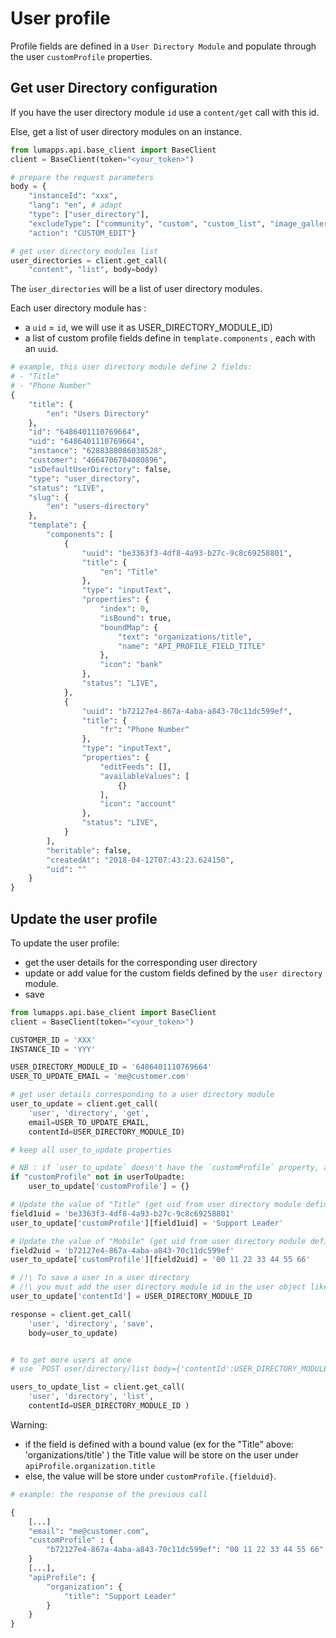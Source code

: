 # User profile

Profile fields are defined in a `User Directory Module` and populate through the user `customProfile` properties.

## Get user Directory configuration

If you have the user directory module `id` use a `content/get` call with this id.

Else, get a list of user directory modules on an instance.

```python
from lumapps.api.base_client import BaseClient
client = BaseClient(token="<your_token>")

# prepare the request parameters
body = {
    "instanceId": "xxx",
    "lang": "en", # adapt
    "type": ["user_directory"],
    "excludeType": ["community", "custom", "custom_list", "image_gallery", "menu", "news", "news_list", "page", "post"],
    "action": "CUSTOM_EDIT"}

# get user directory modules list
user_directories = client.get_call(
    "content", "list", body=body)
```

The ̀`user_directories` will be a list of user directory modules.

Each user directory module has :
- a `uid` = `id`, we will use it as USER_DIRECTORY_MODULE_ID)
- a list of custom profile fields define in `template.components` , each with an `uuid`.

```python
# example, this user directory module define 2 fields:
# - "Title"
# - "Phone Number"
{
    "title": {
        "en": "Users Directory"
    },
    "id": "6486401110769664",
    "uid": "6486401110769664",
    "instance": "6288388086038528",
    "customer": "4664706704080896",
    "isDefaultUserDirectory": false,
    "type": "user_directory",
    "status": "LIVE",
    "slug": {
        "en": "users-directory"
    },
    "template": {
        "components": [
            {
                "uuid": "be3363f3-4df8-4a93-b27c-9c8c69258801",
                "title": {
                    "en": "Title"
                },
                "type": "inputText",
                "properties": {
                    "index": 0,
                    "isBound": true,
                    "boundMap": {
                        "text": "organizations/title",
                        "name": "API_PROFILE_FIELD_TITLE"
                    },
                    "icon": "bank"
                },
                "status": "LIVE",
            },
            {
                "uuid": "b72127e4-867a-4aba-a843-70c11dc599ef",
                "title": {
                    "fr": "Phone Number"
                },
                "type": "inputText",
                "properties": {
                    "editFeeds": [],
                    "availableValues": [
                        {}
                    ],
                    "icon": "account"
                },
                "status": "LIVE",
            }
        ],
        "heritable": false,
        "createdAt": "2018-04-12T07:43:23.624150",
        "uid": ""
    }
}
```


## Update the user profile

To update the user profile:
- get the user details for the corresponding user directory
- update or add value for the custom fields defined by the `user directory` module.
- save

```python
from lumapps.api.base_client import BaseClient
client = BaseClient(token="<your_token>")

CUSTOMER_ID = 'XXX'
INSTANCE_ID = 'YYY'

USER_DIRECTORY_MODULE_ID = '6486401110769664'
USER_TO_UPDATE_EMAIL = 'me@customer.com'

# get user details corresponding to a user directory module
user_to_update = client.get_call(
    'user', 'directory', 'get',
    email=USER_TO_UPDATE_EMAIL,
    contentId=USER_DIRECTORY_MODULE_ID)

# keep all user_to_update properties

# NB : if `user_to_update` doesn't have the `customProfile` property, add it
if "customProfile" not in userToUpadte:
    user_to_update['customProfile'] = {}

# Update the value of "Title" (get uid from user directory module definition).
field1uid = 'be3363f3-4df8-4a93-b27c-9c8c69258801'
user_to_update['customProfile'][field1uid] = 'Support Leader'

# Update the value of "Mobile" (get uid from user directory module definition).
field2uid = 'b72127e4-867a-4aba-a843-70c11dc599ef'
user_to_update['customProfile'][field2uid] = '00 11 22 33 44 55 66'

# /!\ To save a user in a user directory
# /!\ you must add the user directory module id in the user object like this:
user_to_update['contentId'] = USER_DIRECTORY_MODULE_ID

response = client.get_call(
    'user', 'directory', 'save',
    body=user_to_update)
```

```python

# to get more users at once
# use `POST user/directory/list body={'contentId':USER_DIRECTORY_MODULE_ID }`

users_to_update_list = client.get_call(
    'user', 'directory', 'list',
    contentId=USER_DIRECTORY_MODULE_ID )

```

Warning:

- if the field is defined with a bound value (ex for the "Title" above: 'organizations/title' ) the Title value will be store on the user under `apiProfile.organization.title`
- else, the value will be store under `customProfile.{fielduid}`.

```python
# example: the response of the previous call

{
    [...]
    "email": "me@customer.com",
    "customProfile" : {
        "b72127e4-867a-4aba-a843-70c11dc599ef": "00 11 22 33 44 55 66"
    }
    [...],
    "apiProfile": {
        "organization": {
            "title": "Support Leader"
        }
    }
}
```



